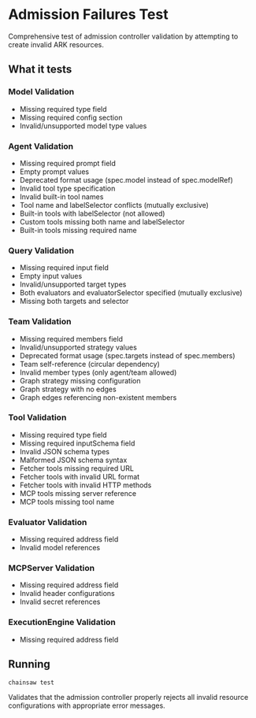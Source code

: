 # Admission Failures Test

Comprehensive test of admission controller validation by attempting to create invalid ARK resources.

## What it tests

### Model Validation
- Missing required type field
- Missing required config section
- Invalid/unsupported model type values

### Agent Validation  
- Missing required prompt field
- Empty prompt values
- Deprecated format usage (spec.model instead of spec.modelRef)
- Invalid tool type specification
- Invalid built-in tool names
- Tool name and labelSelector conflicts (mutually exclusive)
- Built-in tools with labelSelector (not allowed)
- Custom tools missing both name and labelSelector
- Built-in tools missing required name

### Query Validation
- Missing required input field
- Empty input values
- Invalid/unsupported target types
- Both evaluators and evaluatorSelector specified (mutually exclusive)
- Missing both targets and selector

### Team Validation
- Missing required members field
- Invalid/unsupported strategy values
- Deprecated format usage (spec.targets instead of spec.members)
- Team self-reference (circular dependency)
- Invalid member types (only agent/team allowed)
- Graph strategy missing configuration
- Graph strategy with no edges
- Graph edges referencing non-existent members

### Tool Validation
- Missing required type field
- Missing required inputSchema field
- Invalid JSON schema types
- Malformed JSON schema syntax
- Fetcher tools missing required URL
- Fetcher tools with invalid URL format
- Fetcher tools with invalid HTTP methods
- MCP tools missing server reference
- MCP tools missing tool name

### Evaluator Validation
- Missing required address field
- Invalid model references

### MCPServer Validation
- Missing required address field
- Invalid header configurations
- Invalid secret references

### ExecutionEngine Validation
- Missing required address field

## Running
```bash
chainsaw test
```

Validates that the admission controller properly rejects all invalid resource configurations with appropriate error messages.